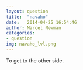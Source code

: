 ```yaml
---
layout: question
title:  "navaho"
date:   2014-04-25 16:54:46
author: Marcel Newman
categories:
- question
img: navaho_lvl.png
---
```

To get to the other side.

